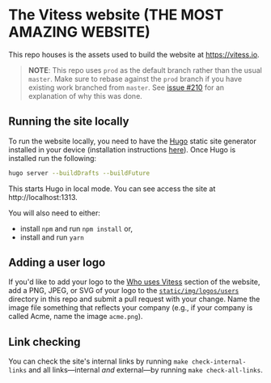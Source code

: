 # The Vitess website (THE MOST AMAZING WEBSITE)

This repo houses is the assets used to build the website at https://vitess.io.

> **NOTE**: This repo uses `prod` as the default branch rather than the usual `master`. Make sure to rebase against the `prod` branch if you have existing work branched from `master`. See [issue #210](https://github.com/vitessio/website/issues/210) for an explanation of why this was done.

## Running the site locally

To run the website locally, you need to have the [Hugo](https://gohugo.io) static site generator installed in your device (installation instructions [here](https://gohugo.io/getting-started/installing/)). Once Hugo is installed run the following:

```bash
hugo server --buildDrafts --buildFuture
```

This starts Hugo in local mode. You can see access the site at http://localhost:1313.

You will also need to either:

- install `npm` and run `npm install` or,
- install and run `yarn`

## Adding a user logo

If you'd like to add your logo to the [Who uses Vitess](https://vitess.io/#who-uses) section of the website, add a PNG, JPEG, or SVG of your logo to the [`static/img/logos/users`](./static/img/logos/users) directory in this repo and submit a pull request with your change. Name the image file something that reflects your company (e.g., if your company is called Acme, name the image `acme.png`).

## Link checking

You can check the site's internal links by running `make check-internal-links` and all links—internal *and* external—by running `make check-all-links`.
